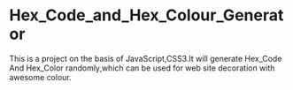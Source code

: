 # Hex_Code_and_Hex_Colour_Generator
This is a project on the basis of JavaScript,CSS3.It will generate Hex_Code And Hex_Color randomly,which can be used for web site decoration with awesome colour.
